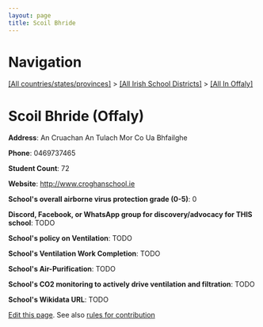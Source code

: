 ```yaml
---
layout: page
title: Scoil Bhride
---
```

# Navigation

[[All countries/states/provinces]](../../..) > [[All Irish School Districts]](../..) > [[All In Offaly]](..)

# Scoil Bhride (Offaly)

**Address**: An Cruachan An Tulach Mor Co Ua Bhfailghe

**Phone**: 0469737465

**Student Count**: 72

**Website**: <http://www.croghanschool.ie>

**School's overall airborne virus protection grade (0-5)**: 0

**Discord, Facebook, or WhatsApp group for discovery/advocacy for THIS school**: TODO

**School's policy on Ventilation**: TODO

**School's Ventilation Work Completion**: TODO

**School's Air-Purification**: TODO

**School's CO2 monitoring to actively drive ventilation and filtration**: TODO

**School's Wikidata URL**: TODO


[Edit this page](https://github.com/ventilate-schools/Ireland/edit/main/./Offaly/Scoil_Bhride.md). See also [rules for contribution](../../../contribution-rules/)
